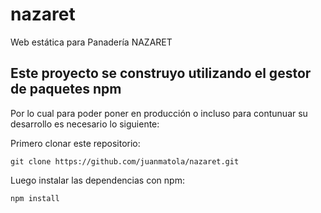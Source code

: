 # nazaret
Web estática para Panadería NAZARET

## Este proyecto se construyo utilizando el gestor de paquetes **npm**
Por lo cual para poder poner en producción o incluso para contunuar su desarrollo es necesario lo siguiente:

Primero clonar este repositorio:
```
git clone https://github.com/juanmatola/nazaret.git
```
Luego instalar las dependencias con npm:
```
npm install
```


